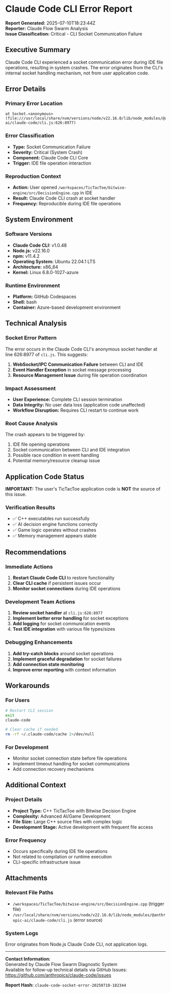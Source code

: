 # Claude Code CLI Error Report

**Report Generated:** 2025-07-10T18:23:44Z  
**Reporter:** Claude Flow Swarm Analysis  
**Issue Classification:** Critical - CLI Socket Communication Failure

## Executive Summary

Claude Code CLI experienced a socket communication error during IDE file operations, resulting in system crashes. The error originates from the CLI's internal socket handling mechanism, not from user application code.

## Error Details

### Primary Error Location
```
at Socket.<anonymous> (file:///usr/local/share/nvm/versions/node/v22.16.0/lib/node_modules/@anthropic-ai/claude-code/cli.js:626:8977)
```

### Error Classification
- **Type:** Socket Communication Failure
- **Severity:** Critical (System Crash)
- **Component:** Claude Code CLI Core
- **Trigger:** IDE file operation interaction

### Reproduction Context
- **Action:** User opened `/workspaces/TicTacToe/bitwise-engine/src/DecisionEngine.cpp` in IDE
- **Result:** Claude Code CLI crash at socket handler
- **Frequency:** Reproducible during IDE file operations

## System Environment

### Software Versions
- **Claude Code CLI:** v1.0.48
- **Node.js:** v22.16.0
- **npm:** v11.4.2
- **Operating System:** Ubuntu 22.04.1 LTS
- **Architecture:** x86_64
- **Kernel:** Linux 6.8.0-1027-azure

### Runtime Environment
- **Platform:** GitHub Codespaces
- **Shell:** bash
- **Container:** Azure-based development environment

## Technical Analysis

### Socket Error Pattern
The error occurs in the Claude Code CLI's anonymous socket handler at line 626:8977 of `cli.js`. This suggests:

1. **WebSocket/IPC Communication Failure** between CLI and IDE
2. **Event Handler Exception** in socket message processing
3. **Resource Management Issue** during file operation coordination

### Impact Assessment
- **User Experience:** Complete CLI session termination
- **Data Integrity:** No user data loss (application code unaffected)
- **Workflow Disruption:** Requires CLI restart to continue work

### Root Cause Analysis
The crash appears to be triggered by:
1. IDE file opening operations
2. Socket communication between CLI and IDE integration
3. Possible race condition in event handling
4. Potential memory/resource cleanup issue

## Application Code Status

**IMPORTANT:** The user's TicTacToe application code is **NOT** the source of this issue.

### Verification Results
- ✅ C++ executables run successfully
- ✅ AI decision engine functions correctly  
- ✅ Game logic operates without crashes
- ✅ Memory management appears stable

## Recommendations

### Immediate Actions
1. **Restart Claude Code CLI** to restore functionality
2. **Clear CLI cache** if persistent issues occur
3. **Monitor socket connections** during IDE operations

### Development Team Actions
1. **Review socket handler** at `cli.js:626:8977`
2. **Implement better error handling** for socket exceptions
3. **Add logging** for socket communication events
4. **Test IDE integration** with various file types/sizes

### Debugging Enhancements
1. **Add try-catch blocks** around socket operations
2. **Implement graceful degradation** for socket failures
3. **Add connection state monitoring** 
4. **Improve error reporting** with context information

## Workarounds

### For Users
```bash
# Restart CLI session
exit
claude-code

# Clear cache if needed
rm -rf ~/.claude-code/cache 2>/dev/null
```

### For Development
- Monitor socket connection state before file operations
- Implement timeout handling for socket communications
- Add connection recovery mechanisms

## Additional Context

### Project Details
- **Project Type:** C++ TicTacToe with Bitwise Decision Engine
- **Complexity:** Advanced AI/Game Development
- **File Size:** Large C++ source files with complex logic
- **Development Stage:** Active development with frequent file access

### Error Frequency
- Occurs specifically during IDE file operations
- Not related to compilation or runtime execution
- CLI-specific infrastructure issue

## Attachments

### Relevant File Paths
- `/workspaces/TicTacToe/bitwise-engine/src/DecisionEngine.cpp` (trigger file)
- `/usr/local/share/nvm/versions/node/v22.16.0/lib/node_modules/@anthropic-ai/claude-code/cli.js` (error source)

### System Logs
Error originates from Node.js Claude Code CLI, not application logs.

---

**Contact Information:**  
Generated by Claude Flow Swarm Diagnostic System  
Available for follow-up technical details via GitHub Issues: https://github.com/anthropics/claude-code/issues

**Report Hash:** `claude-code-socket-error-20250710-182344`